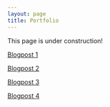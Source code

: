 ```yaml
---
layout: page
title: Portfolio
---
```

This page is under construction!

[Blogpost 1](blogpost1.html)

[Blogpost 2](blogpost2.html)

[Blogpost 3](blogpost3.html)

[Blogpost 4](blogpost4.html)
